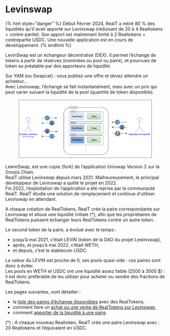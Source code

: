 # Levinswap

{% hint style="danger" %}
Début Février 2024, RealT a retiré 80 % des liquidités qu'il avait apporté sur Levinswap (réduisant de 20 à 4 Realtokens + contre-partie). Son apport est maintenant limité à 2 Realtokens + contrepartie USDC. Une nouvelle application est en cours de développement.
{% endhint %}

LevinSwap est un échangeur décentralisé (DEX). Il permet l’échange de tokens à partir de réserves (nommées ou pool ou paire), et pourvues de token au préalable par des apporteurs de liquidité.

Sur YAM (ou Swapcat) : vous publiez une offre et devez attendre un acheteur...\
Avec Levinswap, l’échange se fait instantanément, mais avec un prix qui peut varier suivant la liquidité de la pool (quantité de token disponible).

<figure><img src="../../../.gitbook/assets/image (1) (1) (1) (1) (1) (1) (1) (1) (1) (1) (1) (1) (1) (1) (1) (1) (1) (1) (1) (1) (1) (1) (1) (1) (1) (1) (1) (1) (1).png" alt="" width="563"><figcaption></figcaption></figure>

LewinSwap, est une copie (fork) de l’application Uniswap Version 2 sur la Gnosis Chain.\
RealT utilise Levinswap depuis mars 2021. Malheureusement, le principal développeur de Levinswap a quitté le projet en 2022. \
Fin 2022, l’exploitation de l’application a été reprise par la communauté RealT. RealT étudie une solution de remplacement et continue d'utiliser Levinswap en attendant.

A chaque création de RealTokens, RealT crée la paire correspondante sur Levinswap et alloue une liquidité initiale (\*), afin que les propriétaires de RealTokens puissent échanger leurs RealTokens contre un autre token.

Le second token de la paire, a évolué avec le temps :

* jusqu’à mai 2021, c’était LEVIN (token de la DAO du projet Lewinswap),
* après, et jusqu’à mai 2022, c’était WETH,
* et depuis, c’est le stablecoin USDC.

La valeur du LEVIN est proche de 0, ses pools quasi vide : ces paires sont donc à éviter.\
Les pools en WETH et USDC ont une liquidité assez faible (2500 à 3500 $) : il est donc préférable de les utiliser pour acheter ou vendre des fractions de RealTokens.

Les pages suivantes, vont détailler :

* la [liste des paires d’échange disponibles](liste-des-paires-avec-realtoken.md) avec des RealTokens,
* comment faire un [achat ou une vente de RealTokens sur Levinswap](acheter-ou-vendre-sur-levinswap.md),
* comment [apporter de la liquidité à une paire](apport-de-liquidite.md).

(\*) : A chaque nouveau Realtoken, RealT crée une paire Levinswap avec : 20 Realtokens et l’équivalent en USDC.

